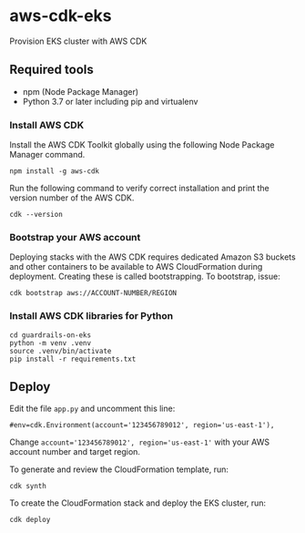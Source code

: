 # aws-cdk-eks
Provision EKS cluster with AWS CDK

## Required tools

- npm (Node Package Manager)
- Python 3.7 or later including pip and virtualenv

### Install AWS CDK

Install the AWS CDK Toolkit globally using the following Node Package Manager command.

	npm install -g aws-cdk

Run the following command to verify correct installation and print the version number of the AWS CDK.

	cdk --version

### Bootstrap your AWS account

Deploying stacks with the AWS CDK requires dedicated Amazon S3 buckets and other containers to be available to AWS CloudFormation during deployment. Creating these is called bootstrapping. To bootstrap, issue:

	cdk bootstrap aws://ACCOUNT-NUMBER/REGION

### Install AWS CDK libraries for Python

	cd guardrails-on-eks
	python -m venv .venv
	source .venv/bin/activate
	pip install -r requirements.txt


## Deploy

Edit the file `app.py` and uncomment this line:

	#env=cdk.Environment(account='123456789012', region='us-east-1'),

Change `account='123456789012', region='us-east-1'` with your AWS account number and target region.

To generate and review the CloudFormation template, run:

	cdk synth

To create the CloudFormation stack and deploy the EKS cluster, run:

	cdk deploy
